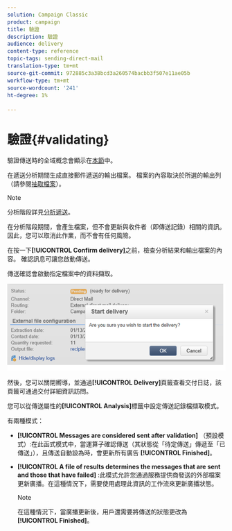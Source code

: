 ```yaml
---
solution: Campaign Classic
product: campaign
title: 驗證
description: 驗證
audience: delivery
content-type: reference
topic-tags: sending-direct-mail
translation-type: tm+mt
source-git-commit: 972885c3a38bcd3a260574bacbb3f507e11ae05b
workflow-type: tm+mt
source-wordcount: '241'
ht-degree: 1%

---
```



# 驗證{#validating}

驗證傳送時的全域概念會顯示在[本節](../../delivery/using/steps-validating-the-delivery.md)中。

在遞送分析期間生成直接郵件遞送的輸出檔案。 檔案的內容取決於所選的輸出列（請參閱[抽取檔案](../../delivery/using/defining-the-direct-mail-content.md#extraction-file)）。

>[!NOTE]
>
>分析階段詳見[分析遞送](../../delivery/using/steps-validating-the-delivery.md#analyzing-the-delivery)。

在分析階段期間，會產生檔案，但不會更新與收件者（即傳送記錄）相關的資訊。 因此，您可以取消此作業，而不會有任何風險。

在按一下&#x200B;**[!UICONTROL Confirm delivery]**&#x200B;之前，檢查分析結果和輸出檔案的內容。 確認訊息可讓您啟動傳送。

傳送確認會啟動指定檔案中的資料擷取。

![](assets/s_ncs_user_postal_del_send_confirm_postal.png)

然後，您可以關閉嚮導，並通過&#x200B;**[!UICONTROL Delivery]**&#x200B;頁籤查看交付日誌，該頁籤可通過交付詳細資訊訪問。

您可以從傳送屬性的&#x200B;**[!UICONTROL Analysis]**&#x200B;標籤中設定傳送記錄檔擷取模式。

有兩種模式：

* **[!UICONTROL Messages are considered sent after validation]** （預設模式）:在此函式模式中，當運算子確認傳送（其狀態從「待定傳送」傳遞至「已傳送」），且傳送自動設為時，會更新所有廣告 **[!UICONTROL Finished]**。
* **[!UICONTROL A file of results determines the messages that are sent and those that have failed]** :此模式允許您通過服務提供商發送的外部檔案更新廣播。在這種情況下，需要使用處理此資訊的工作流來更新廣播狀態。

   >[!NOTE]
   >
   >在這種情況下，當廣播更新後，用戶還需要將傳送的狀態更改為&#x200B;**[!UICONTROL Finished]**。
